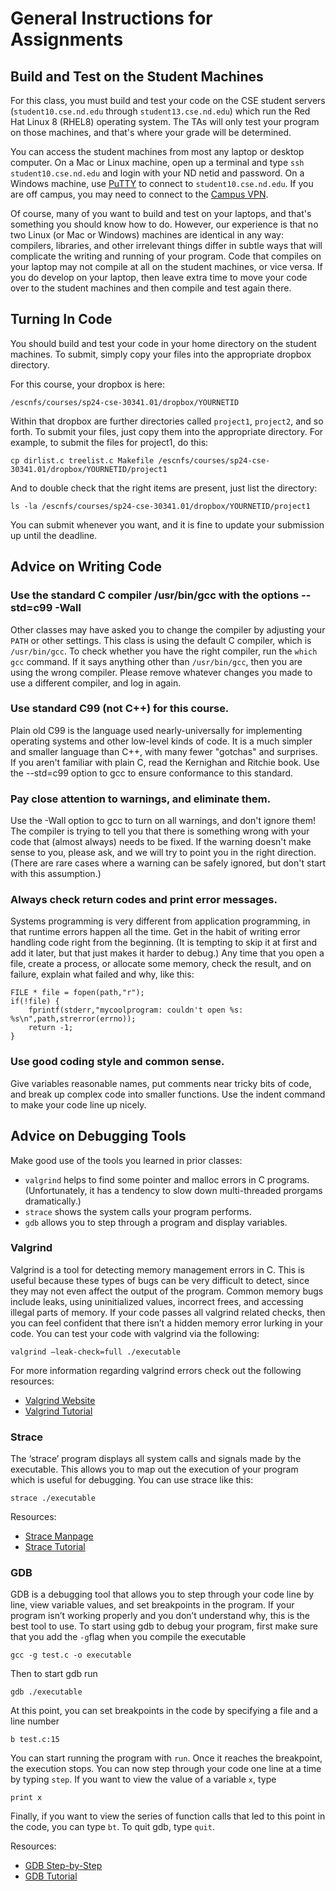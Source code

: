 
# General Instructions for Assignments

## Build and Test on the Student Machines

For this class, you must build and test your code on the CSE student servers (`student10.cse.nd.edu` through `student13.cse.nd.edu`) which run the Red Hat Linux 8 (RHEL8) operating system.  The TAs will only test your program on those machines, and that's where your grade will be determined.

You can access the student machines from most any laptop or desktop computer.  On a Mac or Linux machine, open up a terminal and type `ssh student10.cse.nd.edu` and login with your ND netid and password.  On a Windows machine, use [PuTTY](https://www.chiark.greenend.org.uk/~sgtatham/putty) to connect to `student10.cse.nd.edu`.  If you are off campus, you may need to connect to the [Campus VPN](https://vpn.nd.edu).

Of course, many of you want to build and test on your laptops, and that's something you should know how to do. However, our experience is that no two Linux (or Mac or Windows) machines are identical in any way: compilers, libraries, and other irrelevant things differ in subtle ways that will complicate the writing and running of your program. Code that compiles on your laptop may not compile at all on the student machines, or vice versa. If you do develop on your laptop, then leave extra time to move your code over to the student machines and then compile and test again there.

## Turning In Code

You should build and test your code in your home directory on the student machines.
To submit, simply copy your files into the appropriate dropbox directory.

For this course, your dropbox is here:

```
/escnfs/courses/sp24-cse-30341.01/dropbox/YOURNETID
```

Within that dropbox are further directories called `project1`, `project2`, and so forth.
To submit your files, just copy them into the appropriate directory.  For example,
to submit the files for project1, do this:

```
cp dirlist.c treelist.c Makefile /escnfs/courses/sp24-cse-30341.01/dropbox/YOURNETID/project1
```

And to double check that the right items are present, just list the directory:

```
ls -la /escnfs/courses/sp24-cse-30341.01/dropbox/YOURNETID/project1
```

You can submit whenever you want, and it is fine to update your submission
up until the deadline.

## Advice on Writing Code

### Use the standard C compiler /usr/bin/gcc with the options --std=c99 -Wall

Other classes may have asked you to change the compiler by adjusting your `PATH` or other settings. This class is using the default C compiler, which is `/usr/bin/gcc`. To check whether you have the right compiler, run the `which gcc` command. If it says anything other than `/usr/bin/gcc`, then you are using the wrong compiler. Please remove whatever changes you made to use a different compiler, and log in again.

### Use standard C99 (not C++) for this course.

Plain old C99 is the language used nearly-universally for implementing operating systems and other low-level kinds of code. It is a much simpler and smaller language than C++, with many fewer "gotchas" and surprises. If you aren't familiar with plain C, read the Kernighan and Ritchie book. Use the --std=c99 option to gcc to ensure conformance to this standard.

### Pay close attention to warnings, and eliminate them.

Use the -Wall option to gcc to turn on all warnings, and don't ignore them! The compiler is trying to tell you that there is something wrong with your code that (almost always) needs to be fixed. If the warning doesn't make sense to you, please ask, and we will try to point you in the right direction. (There are rare cases where a warning can be safely ignored, but don't start with this assumption.)

### Always check return codes and print error messages.

Systems programming is very different from application programming, in that runtime errors happen all the time. Get in the habit of writing error handling code right from the beginning. (It is tempting to skip it at first and add it later, but that just makes it harder to debug.) Any time that you open a file, create a process, or allocate some memory, check the result, and on failure, explain what failed and why, like this:

```
FILE * file = fopen(path,"r");
if(!file) {
    fprintf(stderr,"mycoolprogram: couldn't open %s: %s\n",path,strerror(errno));
    return -1;
}
```

### Use good coding style and common sense.

Give variables reasonable names, put comments near tricky bits of code, and break up complex code into smaller functions. Use the indent command to make your code line up nicely.

## Advice on Debugging Tools

Make good use of the tools you learned in prior classes:

- `valgrind` helps to find some pointer and malloc errors in C programs. (Unfortunately, it has a tendency to slow down multi-threaded prorgams dramatically.)
- `strace` shows the system calls your program performs.
- `gdb` allows you to step through a program and display variables.

### Valgrind

Valgrind is a tool for detecting memory management errors in C. This is useful because these types of bugs can be very difficult to detect, since they may not even affect the output of the program. Common memory bugs include leaks, using uninitialized values, incorrect frees, and accessing illegal parts of memory. If your code passes all valgrind related checks, then you can feel confident that there isn’t a hidden memory error lurking in your code. You can test your code with valgrind via the following:

`valgrind –leak-check=full ./executable`

For more information regarding valgrind errors check out the following resources:

- [Valgrind Website](https://valgrind.org/)
- [Valgrind Tutorial](http://cs.ecs.baylor.edu/~donahoo/tools/valgrind/messages.html)

### Strace

The ‘strace’ program displays all system calls and signals made by the executable. This allows you to map out the execution of your program which is useful for debugging. You can use strace like this:

`strace ./executable`

Resources:

- [Strace Manpage](https://linux.die.net/man/1/strace)
- [Strace Tutorial](https://www.brendangregg.com/blog/2014-05-11/strace-wow-much-syscall.html)

### GDB

GDB is a debugging tool that allows you to step through your code line by line, view variable values, and set breakpoints in the program. If your program isn’t working properly and you don’t understand why, this is the best tool to use. To start using gdb to debug your program, first make sure that you add the `-g`flag when you compile the executable

`gcc -g test.c -o executable`

Then to start gdb run

`gdb ./executable`

At this point, you can set breakpoints in the code by specifying a file and a line number

`b test.c:15`

You can start running the program with `run`. Once it reaches the breakpoint, the execution stops. You can now step through your code one line at a time by typing `step`. If you want to view the value of a variable `x`, type

`print x`

Finally, if you want to view the series of function calls that led to this point in the code, you can type `bt`. To quit gdb, type `quit`.

Resources:

- [GDB Step-by-Step](https://www.geeksforgeeks.org/gdb-step-by-step-introduction)
- [GDB Tutorial](https://cs.baylor.edu/~donahoo/tools/gdb/tutorial.html)

